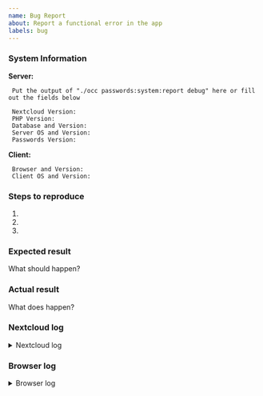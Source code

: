 ```yaml
---
name: Bug Report
about: Report a functional error in the app
labels: bug
---
```


<!--
 YOU MUST FILL OUT THE ENTIRE FORM TO REPORT A BUG
 THIS FORM IS FOR BUG REPORTS ONLY

 Remember not to include personal data as this is public.
 Take a look at https://git.mdns.eu/nextcloud/passwords/wikis/Administrators/App-Debugging to get all information.
-->

### System Information
**Server:**
```
 Put the output of "./occ passwords:system:report debug" here or fill out the fields below

 Nextcloud Version:
 PHP Version:
 Database and Version:
 Server OS and Version:
 Passwords Version:
```

**Client:**
```
 Browser and Version:
 Client OS and Version:
```

### Steps to reproduce
1. <!-- Describe PRECISELY and DETAILED the necessary steps to reproduce the bug -->
2. <!-- Provide sample data if needed -->
3. <!-- Include relevant user settings and app settings if not standard -->

### Expected result
What should happen?

### Actual result
What does happen?

### Nextcloud log
<details>
<summary>Nextcloud log</summary>

```
 - Open the Nextcloud admin settings
 - Open the "Log" section
 - Click the "Copy" icon, then Copy Raw
```
</details>

### Browser log
<details>
<summary>Browser log</summary>

```
Press F12, copy the content of the console tab
```
</details>
